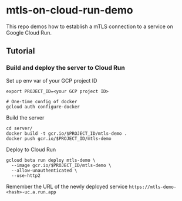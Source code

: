 # mtls-on-cloud-run-demo

This repo demos how to establish a mTLS connection to a service on Google Cloud
Run.

## Tutorial

### Build and deploy the server to Cloud Run

Set up env var of your GCP project ID

```
export PROJECT_ID=<your GCP project ID>

# One-time config of docker
gcloud auth configure-docker

```

Build the server

```
cd server/
docker build -t gcr.io/$PROJECT_ID/mtls-demo .
docker push gcr.io/$PROJECT_ID/mtls-demo
```

Deploy to Cloud Run

```
gcloud beta run deploy mtls-demo \
  --image gcr.io/$PROJECT_ID/mtls-demo \
  --allow-unauthenticated \
  --use-http2
```

Remember the URL of the newly deployed service
`https://mtls-demo-<hash>-uc.a.run.app`




